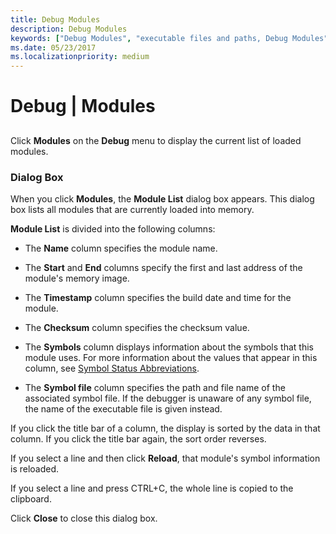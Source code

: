 ```yaml
---
title: Debug Modules
description: Debug Modules
keywords: ["Debug Modules", "executable files and paths, Debug Modules"]
ms.date: 05/23/2017
ms.localizationpriority: medium
---
```


# Debug | Modules


## <span id="ddk_debug_modules_dbg"></span><span id="DDK_DEBUG_MODULES_DBG"></span>


Click **Modules** on the **Debug** menu to display the current list of loaded modules.

### <span id="dialog_box"></span><span id="DIALOG_BOX"></span>Dialog Box

When you click **Modules**, the **Module List** dialog box appears. This dialog box lists all modules that are currently loaded into memory.

**Module List** is divided into the following columns:

-   The **Name** column specifies the module name.

-   The **Start** and **End** columns specify the first and last address of the module's memory image.

-   The **Timestamp** column specifies the build date and time for the module.

-   The **Checksum** column specifies the checksum value.

-   The **Symbols** column displays information about the symbols that this module uses. For more information about the values that appear in this column, see [Symbol Status Abbreviations](symbol-status-abbreviations.md).

-   The **Symbol file** column specifies the path and file name of the associated symbol file. If the debugger is unaware of any symbol file, the name of the executable file is given instead.

If you click the title bar of a column, the display is sorted by the data in that column. If you click the title bar again, the sort order reverses.

If you select a line and then click **Reload**, that module's symbol information is reloaded.

If you select a line and press CTRL+C, the whole line is copied to the clipboard.

Click **Close** to close this dialog box.

 

 





